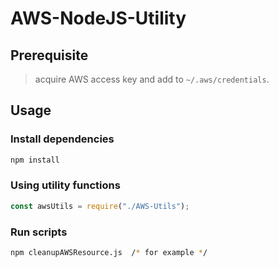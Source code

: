 # AWS-NodeJS-Utility

## Prerequisite
> acquire AWS access key and add to `~/.aws/credentials`.

## Usage

### Install dependencies
```zsh
npm install
 ```
 
### Using utility functions
```javascript
const awsUtils = require("./AWS-Utils");
```

### Run scripts
```zsh
npm cleanupAWSResource.js  /* for example */
 ```
